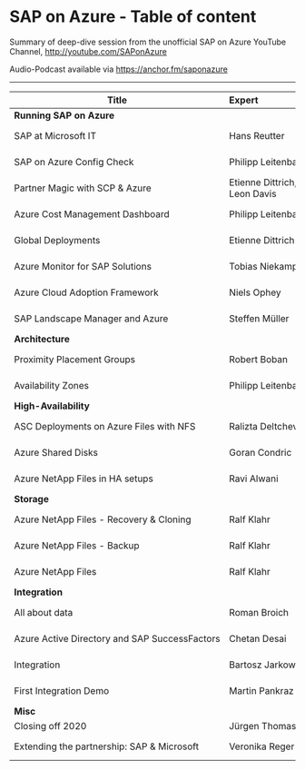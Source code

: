 # SAP on Azure - Table of content
Summary of deep-dive session from the unofficial SAP on Azure YouTube Channel, http://youtube.com/SAPonAzure

Audio-Podcast available via https://anchor.fm/saponazure 

----


| Title | Expert | Link |
| -------------- | :--------- | :---------- |
| **Running SAP on Azure** |
| SAP at Microsoft IT | Hans Reutter | https://youtu.be/Q8f2vTLB-gk?t=659 |
| SAP on Azure Config Check | Philipp Leitenbauer |https://youtu.be/mm_5pJKenYk?t=1253 |
| Partner Magic with SCP & Azure|Etienne Dittrich, Leon Davis|https://youtu.be/mm_5pJKenYk?t=1253|
| Azure Cost Management Dashboard | Philipp Leitenbauer | https://youtu.be/oE5aCWgUJWY?t=460 |
| Global Deployments| Etienne Dittrich| https://youtu.be/yarrxqyzn5E?t=806| 
| Azure Monitor for SAP Solutions| Tobias Niekamp| https://youtu.be/Sno3EduDc1E?t=1096| 
| Azure Cloud Adoption Framework| Niels Ophey| https://youtu.be/BLnHfIK9wVw?t=644| 
| SAP Landscape Manager and Azure | Steffen Müller | https://youtu.be/N96jgZJdtB4?t=912|
| **Architecture** |
| Proximity Placement Groups| Robert Boban| https://youtu.be/E6GIS_2YM3k?t=445| 
| Availability Zones| Philipp Leitenbauer| https://youtu.be/iS-wh9aHSJU?t=1202| 
| **High-Availability** |
| ASC Deployments on Azure Files with NFS | Ralizta Deltcheva | https://youtu.be/hl3QJVAHZKM?t=553 |
| Azure Shared Disks| Goran Condric| https://youtu.be/emR1hn0p0q4?t=467| 
| Azure NetApp Files in HA setups| Ravi Alwani| https://youtu.be/im5dAfuaAEk?t=1058
| **Storage** |
| Azure NetApp Files - Recovery & Cloning | Ralf Klahr | https://youtu.be/oL0ICzfJAfk?t=586| 
| Azure NetApp Files - Backup| Ralf Klahr| https://youtu.be/MvEzYu41Mko?t=501| 
| Azure NetApp Files| Ralf Klahr| https://youtu.be/zPALOig4CRM?t=1040| 
| **Integration** |
| All about data | Roman Broich |https://youtu.be/ZEDHLc7wwwU?t=991 |
| Azure Active Directory and SAP SuccessFactors| Chetan Desai| https://youtu.be/Czi2Ai-6lyc?t=449| 
| Integration| Bartosz Jarkowski| https://youtu.be/byXiec0DMC0?t=896| 
| First Integration Demo| Martin Pankraz| https://youtu.be/Nha5uwE6K9Q?t=1756| 
| **Misc** |
| Closing off 2020 | Jürgen Thomas |https://youtu.be/UNLNRr5VZKY |
| Extending the partnership: SAP & Microsoft | Veronika Reger | https://youtu.be/csqzVjqGf3o?t=535|
